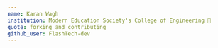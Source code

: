 ```yaml
---
name: Karan Wagh
institution: Modern Education Society's College of Engineering 🚩 
quote: forking and contributing
github_user: FlashTech-dev
---
```

